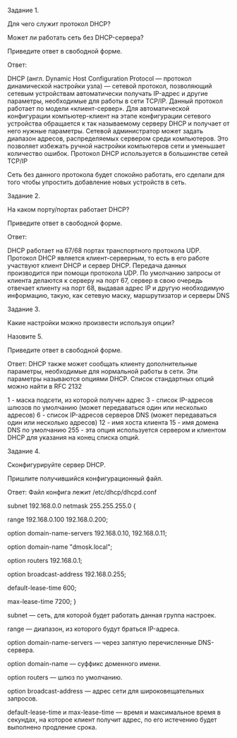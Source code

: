 Задание 1.


Для чего служит протокол DHCP?

Может ли работать сеть без DHCP-сервера?

Приведите ответ в свободной форме.

Ответ:

DHCP (англ. Dynamic Host Configuration Protocol — протокол динамической настройки узла) — сетевой протокол, позволяющий сетевым устройствам автоматически получать IP-адрес и другие параметры, необходимые для работы в сети TCP/IP. Данный протокол работает по модели «клиент-сервер». Для автоматической конфигурации компьютер-клиент на этапе конфигурации сетевого устройства обращается к так называемому серверу DHCP и получает от него нужные параметры. Сетевой администратор может задать диапазон адресов, распределяемых сервером среди компьютеров. Это позволяет избежать ручной настройки компьютеров сети и уменьшает количество ошибок. Протокол DHCP используется в большинстве сетей TCP/IP

Сеть без данного протокола будет спокойно работать, его сделали для того чтобы упростить добавление новых устройств в сеть.

Задание 2.


На каком порту/портах работает DHCP?

Приведите ответ в свободной форме.

Ответ:

DHCP работает на 67/68 портах транспортного протокола UDP. 
Протокол DHCP является клиент-серверным, то есть в его работе участвуют клиент DHCP и сервер DHCP. Передача данных производится при помощи протокола UDP. По умолчанию запросы от клиента делаются к серверу на порт 67, сервер в свою очередь отвечает клиенту на порт 68, выдавая адрес IP и другую необходимую информацию, такую, как сетевую маску, маршрутизатор и серверы DNS

Задание 3.


Какие настройки можно произвести используя опции?

Назовите 5.

Приведите ответ в свободной форме.

Ответ:
DHCP также может сообщать клиенту дополнительные параметры, необходимые для нормальной работы в сети. Эти параметры называются опциями DHCP. Список стандартных опций можно найти в RFC 2132

1 - маска подсети, из которой получен адрес 
3 - список IP-адресов шлюзов по умолчанию (может передаваться один или несколько адресов) 
6 - список IP-адресов серверов DNS (может передаваться один или несколько адресов) 
12 - имя хоста клиента 
15 - имя домена DNS по умолчанию 
255 - эта опция используется сервером и клиентом DHCP для указания на конец списка опций.

Задание 4.


Сконфигурируйте сервер DHCP.

Пришлите получившийся конфигурационный файл.

Ответ: Файл конфига лежит /etc/dhcp/dhcpd.conf 


subnet 192.168.0.0 netmask 255.255.255.0 {
  
  range 192.168.0.100 192.168.0.200;
  
  option domain-name-servers 192.168.0.10, 192.168.0.11;
  
  option domain-name "dmosk.local";
  
  option routers 192.168.0.1;
  
  option broadcast-address 192.168.0.255;
  
  default-lease-time 600;
  
  max-lease-time 7200;
}

subnet — сеть, для которой будет работать данная группа настроек.

range — диапазон, из которого будут браться IP-адреса.

option domain-name-servers — через запятую перечисленные DNS-сервера.

option domain-name — суффикс доменного имени.

option routers — шлюз по умолчанию.

option broadcast-address — адрес сети для широковещательных запросов.

default-lease-time и max-lease-time — время и максимальное время в секундах, на которое клиент получит адрес, по его истечению будет выполнено продление срока.
